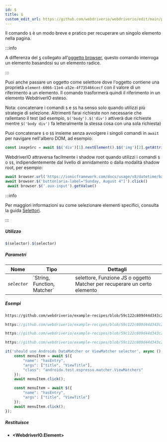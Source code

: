 ```yaml
---
id: $
title: $
custom_edit_url: https://github.com/webdriverio/webdriverio/edit/main/packages/webdriverio/src/commands/element/$.ts
---
```


Il comando `$` è un modo breve e pratico per recuperare un singolo elemento nella pagina.

:::info

A differenza del [`$`](/docs/api/browser/$) collegato all'[oggetto browser](/docs/api/browser),
questo comando interroga un elemento basandosi su un elemento radice.

:::

Puoi anche passare un oggetto come selettore dove l'oggetto contiene una proprietà `element-6066-11e4-a52e-4f735466cecf`
con il valore di un riferimento a un elemento. Il comando trasformerà quindi il riferimento in un elemento WebdriverIO esteso.

Nota: concatenare i comandi `$` e `$$` ha senso solo quando utilizzi più strategie di selezione. Altrimenti farai
richieste non necessarie che rallentano il test (ad esempio, `$('body').$('div')` attiverà due richieste mentre
`$('body div')` fa letteralmente la stessa cosa con una sola richiesta)

Puoi concatenare `$` o `$$` insieme senza avvolgere i singoli comandi in `await` per navigare
nell'albero DOM, ad esempio:

```js
const imageSrc = await $$('div')[1].nextElement().$$('img')[2].getAttribute('src')
```

WebdriverIO attraversa facilmente i shadow root quando utilizzi i comandi `$` o `$$`, indipendentemente dal livello di annidamento o
dalla modalità shadow root, per esempio:

```js
await browser.url('https://ionicframework.com/docs/usage/v8/datetime/basic/demo.html?ionic:mode=md')
await browser.$('button[aria-label="Sunday, August 4"]').click()
 await browser.$('.aux-input').getValue()
```

:::info

Per maggiori informazioni su come selezionare elementi specifici, consulta la guida [Selettori](/docs/selectors).

:::

##### Utilizzo

```js
$(selector).$(selector)
```

##### Parametri

<table>
  <thead>
    <tr>
      <th>Nome</th><th>Tipo</th><th>Dettagli</th>
    </tr>
  </thead>
  <tbody>
    <tr>
      <td><code><var>selector</var></code></td>
      <td>`String, Function, Matcher`</td>
      <td>selettore, Funzione JS o oggetto Matcher per recuperare un certo elemento</td>
    </tr>
  </tbody>
</table>

##### Esempi

```html reference title="example.html" useHTTPS
https://github.com/webdriverio/example-recipes/blob/59c122c809d44d343c231bde2af7e8456c8f086c/queryElements/example.html
```

```js reference title="singleElements.js" useHTTPS
https://github.com/webdriverio/example-recipes/blob/59c122c809d44d343c231bde2af7e8456c8f086c/queryElements/singleElements.js#L9-L10
```

```js reference title="singleElements.js" useHTTPS
https://github.com/webdriverio/example-recipes/blob/59c122c809d44d343c231bde2af7e8456c8f086c/queryElements/singleElements.js#L16-L25
```

```js reference title="singleElements.js" useHTTPS
https://github.com/webdriverio/example-recipes/blob/59c122c809d44d343c231bde2af7e8456c8f086c/queryElements/singleElements.js#L42-L46
```

```js title="$.js"
it('should use Androids DataMatcher or ViewMatcher selector', async () => {
    const menuItem = await $({
        "name": "hasEntry",
        "args": ["title", "ViewTitle"],
        "class": "androidx.test.espresso.matcher.ViewMatchers"
    });
    await menuItem.click();

    const menuItem = await $({
        "name": "hasEntry",
        "args": ["title", "ViewTitle"]
    });
    await menuItem.click();
});
```

##### Restituisce

- **&lt;WebdriverIO.Element&gt;**